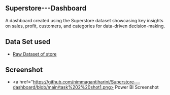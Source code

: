 ## Superstore---Dashboard
A dashboard created using the Superstore dataset showcasing key insights on sales, profit, customers, and categories for data-driven decision-making.
## Data Set used
- <a href="https://github.com/nimmagantiharini/Superstore---dashboard/blob/main/excel%20file.csv"> Raw Dataset of store</a>
## Screenshot
- <a href="https://github.com/nimmagantiharini/Superstore---dashboard/blob/main/task%202%20shot1.png> Power BI Screenshot</a>

